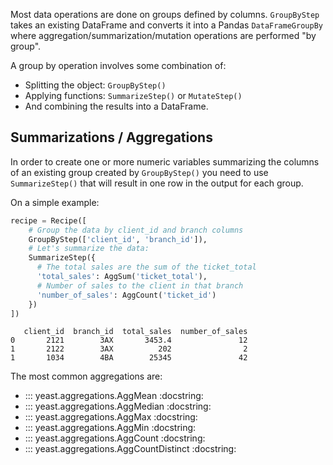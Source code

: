 Most data operations are done on groups defined by columns. `GroupByStep` takes an existing DataFrame and converts it into a Pandas `DataFrameGroupBy` where aggregation/summarization/mutation operations are performed "by group".

A group by operation involves some combination of:

- Splitting the object: `GroupByStep()`
- Applying functions: `SummarizeStep()` or `MutateStep()`
- And combining the results into a DataFrame.

## Summarizations / Aggregations

In order to create one or more numeric variables summarizing the columns of an existing group created by `GroupByStep()` you need to use `SummarizeStep()` that will result in one row in the output for each group.

On a simple example:

```python
recipe = Recipe([
    # Group the data by client_id and branch columns
    GroupByStep(['client_id', 'branch_id']),
    # Let's summarize the data:
    SummarizeStep({
      # The total sales are the sum of the ticket_total
      'total_sales': AggSum('ticket_total'),
      # Number of sales to the client in that branch
      'number_of_sales': AggCount('ticket_id')
    })
])
```
```
   client_id  branch_id  total_sales  number_of_sales  
0       2121        3AX       3453.4               12
1       2122        3AX          202                2
1       1034        4BA        25345               42
```

The most common aggregations are:

- ::: yeast.aggregations.AggMean
    :docstring:
- ::: yeast.aggregations.AggMedian
    :docstring:
- ::: yeast.aggregations.AggMax
    :docstring:
- ::: yeast.aggregations.AggMin
    :docstring:
- ::: yeast.aggregations.AggCount
    :docstring:
- ::: yeast.aggregations.AggCountDistinct
    :docstring:
